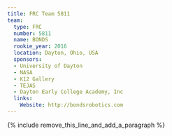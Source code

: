 ```yaml
---
title: FRC Team 5811
team:
  type: FRC
  number: 5811
  name: BONDS
  rookie_year: 2016
  location: Dayton, Ohio, USA
  sponsors:
  - University of Dayton
  - NASA
  - K12 Gallery
  - TEJAS
  - Dayton Early College Academy, Inc
  links:
    Website: http://bondsrobotics.com
---
```


{% include remove_this_line_and_add_a_paragraph %}